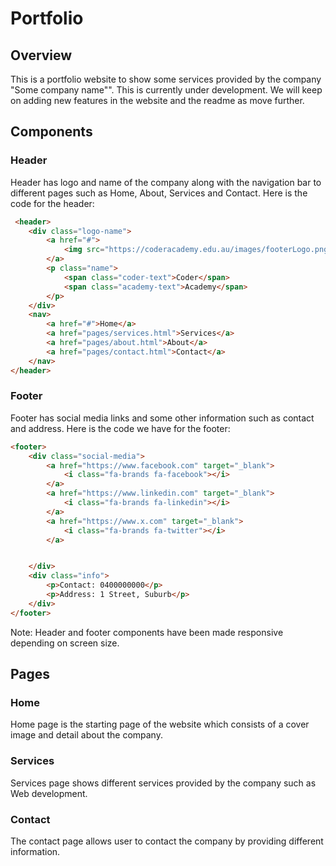 # Portfolio 

## Overview 
This is a portfolio website to show some services provided by the company "Some company name"". This is currently under development. We will keep on adding new features in the website and the readme as move further.

## Components 

### Header
Header has logo and name of the company along with the navigation bar to different pages such as Home, About, Services and Contact. Here is the code for the header:
```html
 <header>
    <div class="logo-name">
        <a href="#">
            <img src="https://coderacademy.edu.au/images/footerLogo.png" alt="CA Logo">
        </a>
        <p class="name">
            <span class="coder-text">Coder</span>
            <span class="academy-text">Academy</span>
        </p>
    </div>
    <nav>
        <a href="#">Home</a>
        <a href="pages/services.html">Services</a>
        <a href="pages/about.html">About</a>
        <a href="pages/contact.html">Contact</a>
    </nav>
</header>
```



### Footer
Footer has social media links and some other information such as contact and address. Here is the code we have for the footer: 
```html 
<footer>
    <div class="social-media">
        <a href="https://www.facebook.com" target="_blank">
            <i class="fa-brands fa-facebook"></i>
        </a>
        <a href="https://www.linkedin.com" target="_blank">
            <i class="fa-brands fa-linkedin"></i>
        </a>
        <a href="https://www.x.com" target="_blank">
            <i class="fa-brands fa-twitter"></i>
        </a>


    </div>
    <div class="info">
        <p>Contact: 0400000000</p>
        <p>Address: 1 Street, Suburb</p>
    </div>
</footer>
```
Note: Header and footer components have been made responsive depending on screen size.

## Pages 

### Home 
Home page is the starting page of the website which consists of a cover image and detail about the company.

### Services 
Services page shows different services provided by the company such as Web development.

### Contact
The contact page allows user to contact the company by providing different information.